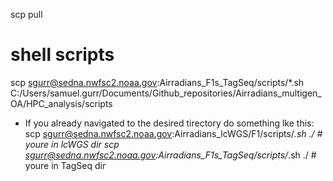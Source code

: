 scp pull

# shell scripts
scp sgurr@sedna.nwfsc2.noaa.gov:Airradians_F1s_TagSeq/scripts/*.sh C:/Users/samuel.gurr/Documents/Github_repositories/Airradians_multigen_OA/HPC_analysis/scripts

* If you already navigated to the desired tirectory do something lke this: 
scp sgurr@sedna.nwfsc2.noaa.gov:Airradians_lcWGS/F1/scripts/*.sh ./ # youre in lcWGS dir
scp sgurr@sedna.nwfsc2.noaa.gov:Airradians_F1s_TagSeq/scripts/*.sh ./ # youre in TagSeq dir